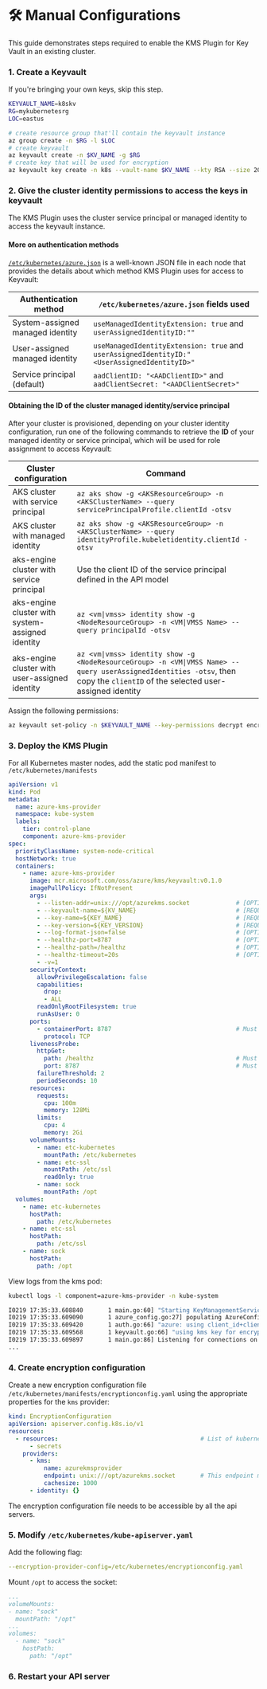 # 🛠 Manual Configurations #

This guide demonstrates steps required to enable the KMS Plugin for Key Vault in an existing cluster.

### 1. Create a Keyvault

  If you're bringing your own keys, skip this step.

  ```bash
  KEYVAULT_NAME=k8skv
  RG=mykubernetesrg
  LOC=eastus

  # create resource group that'll contain the keyvault instance
  az group create -n $RG -l $LOC
  # create keyvault
  az keyvault create -n $KV_NAME -g $RG
  # create key that will be used for encryption
  az keyvault key create -n k8s --vault-name $KV_NAME --kty RSA --size 2048
  ```

### 2. Give the cluster identity permissions to access the keys in keyvault

  The KMS Plugin uses the cluster service principal or managed identity to access the keyvault instance.

  #### More on authentication methods

  [`/etc/kubernetes/azure.json`](https://kubernetes-sigs.github.io/cloud-provider-azure/install/configs/) is a well-known JSON file in each node that provides the details about which method KMS Plugin uses for access to Keyvault:

  | Authentication method            | `/etc/kubernetes/azure.json` fields used                                                    |
  | -------------------------------- | ------------------------------------------------------------------------------------------- |
  | System-assigned managed identity | `useManagedIdentityExtension: true` and `userAssignedIdentityID:""`                         |
  | User-assigned managed identity   | `useManagedIdentityExtension: true` and `userAssignedIdentityID:"<UserAssignedIdentityID>"` |
  | Service principal (default)      | `aadClientID: "<AADClientID>"` and `aadClientSecret: "<AADClientSecret>"`                   |

  #### Obtaining the ID of the cluster managed identity/service principal

  After your cluster is provisioned, depending on your cluster identity configuration, run one of the following commands to retrieve the **ID** of your managed identity or service principal, which will be used for role assignment to access Keyvault:

  | Cluster configuration                            | Command                                                                                                                                                                       |
  | ------------------------------------------------ | ----------------------------------------------------------------------------------------------------------------------------------------------------------------------------- |
  | AKS cluster with service principal               | `az aks show -g <AKSResourceGroup> -n <AKSClusterName> --query servicePrincipalProfile.clientId -otsv`                                                                        |
  | AKS cluster with managed identity                | `az aks show -g <AKSResourceGroup> -n <AKSClusterName> --query identityProfile.kubeletidentity.clientId -otsv`                                                                |
  | aks-engine cluster with service principal        | Use the client ID of the service principal defined in the API model                                                                                                           |
  | aks-engine cluster with system-assigned identity | `az <vm\|vmss> identity show -g <NodeResourceGroup> -n <VM\|VMSS Name> --query principalId -otsv`                                                                             |
  | aks-engine cluster with user-assigned identity   | `az <vm\|vmss> identity show -g <NodeResourceGroup> -n <VM\|VMSS Name> --query userAssignedIdentities -otsv`, then copy the `clientID` of the selected user-assigned identity |

  Assign the following permissions:

  ```bash
  az keyvault set-policy -n $KEYVAULT_NAME --key-permissions decrypt encrypt --spn <YOUR SPN CLIENT ID>
  ```

### 3. Deploy the KMS Plugin

  For all Kubernetes master nodes, add the static pod manifest to `/etc/kubernetes/manifests`

  ```yaml
  apiVersion: v1
  kind: Pod
  metadata:
    name: azure-kms-provider
    namespace: kube-system
    labels:
      tier: control-plane
      component: azure-kms-provider
  spec:
    priorityClassName: system-node-critical
    hostNetwork: true
    containers:
      - name: azure-kms-provider
        image: mcr.microsoft.com/oss/azure/kms/keyvault:v0.1.0
        imagePullPolicy: IfNotPresent
        args:
          - --listen-addr=unix:///opt/azurekms.socket             # [OPTIONAL] gRPC listen address. Default is unix:///opt/azurekms.socket
          - --keyvault-name=${KV_NAME}                            # [REQUIRED] Name of the keyvault. Must match criteria specified at https://docs.microsoft.com/en-us/azure/key-vault/general/about-keys-secrets-certificates#vault-name-and-object-name
          - --key-name=${KEY_NAME}                                # [REQUIRED] Name of the keyvault key used for encrypt/decrypt
          - --key-version=${KEY_VERSION}                          # [REQUIRED] Version of the key to use
          - --log-format-json=false                               # [OPTIONAL] Set log formatter to json. Default is false.
          - --healthz-port=8787                                   # [OPTIONAL] port for health check. Default is 8787
          - --healthz-path=/healthz                               # [OPTIONAL] path for health check. Default is /healthz
          - --healthz-timeout=20s                                 # [OPTIONAL] RPC timeout for health check. Default is 20s
          - -v=1
        securityContext:
          allowPrivilegeEscalation: false
          capabilities:
            drop:
            - ALL
          readOnlyRootFilesystem: true
          runAsUser: 0
        ports:
          - containerPort: 8787                                   # Must match the value defined in --healthz-port
            protocol: TCP
        livenessProbe:
          httpGet:
            path: /healthz                                        # Must match the value defined in --healthz-path
            port: 8787                                            # Must match the value defined in --healthz-port
          failureThreshold: 2
          periodSeconds: 10
        resources:
          requests:
            cpu: 100m
            memory: 128Mi
          limits:
            cpu: 4
            memory: 2Gi
        volumeMounts:
          - name: etc-kubernetes
            mountPath: /etc/kubernetes
          - name: etc-ssl
            mountPath: /etc/ssl
            readOnly: true
          - name: sock
            mountPath: /opt
    volumes:
      - name: etc-kubernetes
        hostPath:
          path: /etc/kubernetes
      - name: etc-ssl
        hostPath:
          path: /etc/ssl
      - name: sock
        hostPath:
          path: /opt
  ```

  View logs from the kms pod:

  ```bash
  kubectl logs -l component=azure-kms-provider -n kube-system

  I0219 17:35:33.608840       1 main.go:60] "Starting KeyManagementServiceServer service" version="v0.0.11" buildDate="2021-02-19-17:33"
  I0219 17:35:33.609090       1 azure_config.go:27] populating AzureConfig from /etc/kubernetes/azure.json
  I0219 17:35:33.609420       1 auth.go:66] "azure: using client_id+client_secret to retrieve access token" clientID="9a7a##### REDACTED #####bb26" clientSecret="23T.##### REDACTED #####vw-r"
  I0219 17:35:33.609568       1 keyvault.go:66] "using kms key for encrypt/decrypt" vaultName="k8skmskv" keyName="key1" keyVersion="5cdf48ea6bb9456ebf637e1130b7751a"
  I0219 17:35:33.609897       1 main.go:86] Listening for connections on address: /opt/azurekms.socket
  ...
  ```

### 4. Create encryption configuration

  Create a new encryption configuration file `/etc/kubernetes/manifests/encryptionconfig.yaml` using the appropriate properties for the `kms` provider:

  ```yaml
  kind: EncryptionConfiguration
  apiVersion: apiserver.config.k8s.io/v1
  resources:
    - resources:                                        # List of kubernetes resources that will be encrypted in etcd using the KMS plugin
        - secrets
      providers:
        - kms:
            name: azurekmsprovider
            endpoint: unix:///opt/azurekms.socket       # This endpoint must match the value defined in --listen-addr for the KMS plugin
            cachesize: 1000
        - identity: {}
  ```

  The encryption configuration file needs to be accessible by all the api servers.

### 5. Modify `/etc/kubernetes/kube-apiserver.yaml`

  Add the following flag:

  ```yaml
  --encryption-provider-config=/etc/kubernetes/encryptionconfig.yaml
  ```

  Mount `/opt` to access the socket:

  ```yaml
  ...
  volumeMounts:
  - name: "sock"
    mountPath: "/opt"
  ...
  volumes:
    - name: "sock"
      hostPath:
        path: "/opt"
  ```

### 6. Restart your API server
